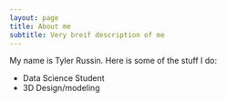 ```yaml
---
layout: page
title: About me
subtitle: Very breif description of me
---
```


My name is Tyler Russin. Here is some of the stuff I do:

- Data Science Student
- 3D Design/modeling


